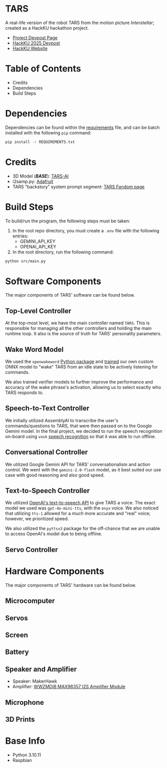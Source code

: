 # TARS
A real-life version of the robot TARS from the motion picture *Interstellar*; created as a HackKU hackathon project.
- [Project Devpost Page](https://devpost.com/software/tars-1b3cwz)
- [HackKU 2025 Devpost](https://hackku-2025.devpost.com/)
- [HackKU Website](https://www.hackku.org)

# Table of Contents
- Credits
- Dependencies
- Build Steps

# Dependencies
Dependencies can be found within the [requirements](REQUIREMENTS.txt) file, and can be batch installed with the following `pip` command:

```bash
pip install -r REQUIREMENTS.txt
```

# Credits
- 3D Model (***BASE***): [TARS-AI](https://docs-tars-ai.vercel.app/build/3d_print)
- i2samp.py: [Adafruit](https://github.com/adafruit/Raspberry-Pi-Installer-Scripts/raw/main/i2samp.py)
- TARS "backstory" system prompt segment: [TARS Fandom page](https://interstellarfilm.fandom.com/wiki/TARS)

# Build Steps
To build/run the program, the following steps must be taken:
1. In the root repo directory, you must create a `.env` file with the following entries:
    - GEMINI_API_KEY
    - OPENAI_API_KEY
2. In the root directory, run the following command:
```bash
python src/main.py
```

# Software Components
The major components of TARS' software can be found below.
## Top-Level Controller
At the top-most level, we have the main controller named `TARS`. This is responsible for managing all the other controllers and holding the main runtime loop. It also is the source of truth for TARS' personality parameters.

## Wake Word Model
We used the `openwakeword` [Python package](https://github.com/dscripka/openWakeWord) and [trained](https://github.com/dscripka/openWakeWord?tab=readme-ov-file#training-new-models) our own custom ONNX model to "wake" TARS from an idle state to be actively listening for commands.

We also trained verifier models to further improve the performance and accuracy of the wake phrase's activation, allowing us to select exactly who TARS responds to.

## Speech-to-Text Controller
We initially utilized AssemblyAI to transcribe the user's commands/questions to TARS, that were then passed on to the Google Gemini model. In the final project, we decided to run the speech recognition on-board using `vosk` [speech recognition](https://alphacephei.com/vosk/) so that it was able to run offline.
<!-- Add stuff here -->

## Conversational Controller
We utilized Google Gemini API for TARS' conversationalism and action control. We went with the `gemini-2.0-flash` model, as it best suited our use case with good reasoning and also good speed.
<!-- Add stuff here -->

## Text-to-Speech Controller
We utilized [OpenAI's text-to-speech API](https://platform.openai.com/docs/guides/text-to-speech) to give TARS a voice. The exact model we used was `gpt-4o-mini-tts`, with the `onyx` voice. We also noticed that utilizing `tts-1` allowed for a *much* more accurate and "real" voice; however, we prioritized speed.

We also utilized the `pyttsx3` package for the off-chance that we are unable to access OpenAI's model due to being offline.

## Servo Controller
<!-- Add stuff here -->

# Hardware Components
The major components of TARS' hardware can be found below.
## Microcomputer
<!-- Add stuff here -->
## Servos
<!-- Add stuff here -->
## Screen
<!-- Add stuff here -->
## Battery
<!-- Add stuff here -->
## Speaker and Amplifier
<!-- Add stuff here -->
- Speaker: MakerHawk
- Amplifier: [WWZMDiB MAX98357 I2S Amplifier Module](https://www.amazon.com/WWZMDiB-MAX98357-Amplifier-Unfiltered-Raspberry/dp/B0BTBS5NW2)
## Microphone
<!-- Add stuff here -->
## 3D Prints
<!-- Add stuff here -->

# Base Info
- Python 3.10.11
- Raspbian <!-- Add version here -->
<!-- Add more stuff here -->

